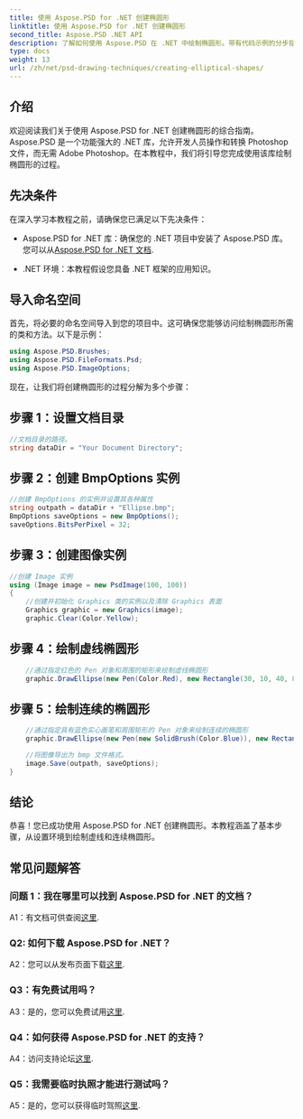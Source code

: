 ```yaml
---
title: 使用 Aspose.PSD for .NET 创建椭圆形
linktitle: 使用 Aspose.PSD for .NET 创建椭圆形
second_title: Aspose.PSD .NET API
description: 了解如何使用 Aspose.PSD 在 .NET 中绘制椭圆形。带有代码示例的分步指南。轻松创建令人惊叹的图形。
type: docs
weight: 13
url: /zh/net/psd-drawing-techniques/creating-elliptical-shapes/
---
```

## 介绍

欢迎阅读我们关于使用 Aspose.PSD for .NET 创建椭圆形的综合指南。Aspose.PSD 是一个功能强大的 .NET 库，允许开发人员操作和转换 Photoshop 文件，而无需 Adobe Photoshop。在本教程中，我们将引导您完成使用该库绘制椭圆形的过程。

## 先决条件

在深入学习本教程之前，请确保您已满足以下先决条件：

- Aspose.PSD for .NET 库：确保您的 .NET 项目中安装了 Aspose.PSD 库。您可以从[Aspose.PSD for .NET 文档](https://reference.aspose.com/psd/net/).

- .NET 环境：本教程假设您具备 .NET 框架的应用知识。

## 导入命名空间

首先，将必要的命名空间导入到您的项目中。这可确保您能够访问绘制椭圆形所需的类和方法。以下是示例：

```csharp
using Aspose.PSD.Brushes;
using Aspose.PSD.FileFormats.Psd;
using Aspose.PSD.ImageOptions;
```

现在，让我们将创建椭圆形的过程分解为多个步骤：

## 步骤 1：设置文档目录

```csharp
//文档目录的路径。
string dataDir = "Your Document Directory";
```

## 步骤 2：创建 BmpOptions 实例

```csharp
//创建 BmpOptions 的实例并设置其各种属性
string outpath = dataDir + "Ellipse.bmp";
BmpOptions saveOptions = new BmpOptions();
saveOptions.BitsPerPixel = 32;
```

## 步骤 3：创建图像实例

```csharp
//创建 Image 实例
using (Image image = new PsdImage(100, 100))
{
    //创建并初始化 Graphics 类的实例以及清除 Graphics 表面
    Graphics graphic = new Graphics(image);
    graphic.Clear(Color.Yellow);
```

## 步骤 4：绘制虚线椭圆形

```csharp
    //通过指定红色的 Pen 对象和周围的矩形来绘制虚线椭圆形
    graphic.DrawEllipse(new Pen(Color.Red), new Rectangle(30, 10, 40, 80));
```

## 步骤 5：绘制连续的椭圆形

```csharp
    //通过指定具有蓝色实心画笔和周围矩形的 Pen 对象来绘制连续的椭圆形
    graphic.DrawEllipse(new Pen(new SolidBrush(Color.Blue)), new Rectangle(10, 30, 80, 40));

    //将图像导出为 bmp 文件格式。
    image.Save(outpath, saveOptions);
}
```

## 结论

恭喜！您已成功使用 Aspose.PSD for .NET 创建椭圆形。本教程涵盖了基本步骤，从设置环境到绘制虚线和连续椭圆形。

## 常见问题解答

### 问题 1：我在哪里可以找到 Aspose.PSD for .NET 的文档？

 A1：有文档可供查阅[这里](https://reference.aspose.com/psd/net/).

### Q2: 如何下载 Aspose.PSD for .NET？

 A2：您可以从发布页面下载[这里](https://releases.aspose.com/psd/net/).

### Q3：有免费试用吗？

 A3：是的，您可以免费试用[这里](https://releases.aspose.com/).

### Q4：如何获得 Aspose.PSD for .NET 的支持？

 A4：访问支持论坛[这里](https://forum.aspose.com/c/psd/34).

### Q5：我需要临时执照才能进行测试吗？

 A5：是的，您可以获得临时驾照[这里](https://purchase.aspose.com/temporary-license/).
